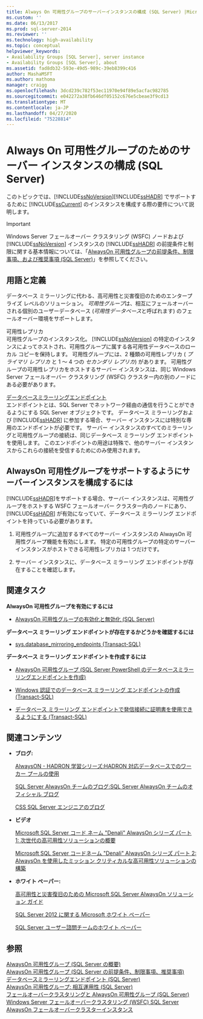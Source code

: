 ```yaml
---
title: Always On 可用性グループのサーバーインスタンスの構成 (SQL Server) |Microsoft Docs
ms.custom: ''
ms.date: 06/13/2017
ms.prod: sql-server-2014
ms.reviewer: ''
ms.technology: high-availability
ms.topic: conceptual
helpviewer_keywords:
- Availability Groups [SQL Server], server instance
- Availability Groups [SQL Server], about
ms.assetid: fad8db32-593e-49d5-989c-39eb8399c416
author: MashaMSFT
ms.author: mathoma
manager: craigg
ms.openlocfilehash: 3dcd239c782f53ec11970e94f89e5acfac982785
ms.sourcegitcommit: e042272a38fb646df05152c676e5cbeae3f9cd13
ms.translationtype: MT
ms.contentlocale: ja-JP
ms.lasthandoff: 04/27/2020
ms.locfileid: "75228814"
---
```

# <a name="configuration-of-a-server-instance-for-always-on-availability-groups-sql-server"></a>Always On 可用性グループのためのサーバー インスタンスの構成 (SQL Server)
  このトピックでは、[!INCLUDE[ssNoVersion](../../../includes/ssnoversion-md.md)][!INCLUDE[ssHADR](../../../includes/sshadr-md.md)] でサポートするために [!INCLUDE[ssCurrent](../../../includes/sscurrent-md.md)] のインスタンスを構成する際の要件について説明します。  
  
> [!IMPORTANT]  
>  Windows Server フェールオーバー クラスタリング (WSFC) ノードおよび [!INCLUDE[ssNoVersion](../../../includes/ssnoversion-md.md)] インスタンスの [!INCLUDE[ssHADR](../../../includes/sshadr-md.md)] の前提条件と制限に関する基本情報については、「[AlwaysOn 可用性グループの前提条件、制限事項、および推奨事項 &#40;SQL Server&#41;](prereqs-restrictions-recommendations-always-on-availability.md)」を参照してください。  
  
 
  
##  <a name="terms-and-definitions"></a><a name="TermsAndDefinitions"></a>用語と定義  
  
 データベース ミラーリングに代わる、高可用性と災害復旧のためのエンタープライズ レベルのソリューション。 *可用性グループ*は、相互にフェールオーバーされる個別のユーザーデータベース (*可用性データベース*と呼ばれます) のフェールオーバー環境をサポートします。  
  
 可用性レプリカ  
 可用性グループのインスタンス化。 [!INCLUDE[ssNoVersion](../../../includes/ssnoversion-md.md)] の特定のインスタンスによってホストされ、可用性グループに属する各可用性データベースのローカル コピーを保持します。 可用性グループには、2 種類の可用性レプリカ ( *プライマリ レプリカ* と 1 ～ 4 つの *セカンダリ レプリカ*) があります。 可用性グループの可用性レプリカをホストするサーバー インスタンスは、同じ Windows Server フェールオーバー クラスタリング (WSFC) クラスター内の別のノードにある必要があります。  
  
 [データベースミラーリングエンドポイント](../../database-mirroring/the-database-mirroring-endpoint-sql-server.md)  
 エンドポイントとは、SQL Server でネットワーク経由の通信を行うことができるようにする SQL Server オブジェクトです。 データベース ミラーリングおよび [!INCLUDE[ssHADR](../../../includes/sshadr-md.md)] に参加する場合、サーバー インスタンスには特別な専用のエンドポイントが必要です。 サーバー インスタンスのすべてのミラーリングと可用性グループの接続は、同じデータベース ミラーリング エンドポイントを使用します。 このエンドポイントの用途は特殊で、他のサーバー インスタンスからこれらの接続を受信するためにのみ使用されます。  
  
##  <a name="to-configure-a-server-instance-to-support-alwayson-availability-groups"></a><a name="ConfigSI"></a>AlwaysOn 可用性グループをサポートするようにサーバーインスタンスを構成するには  
 [!INCLUDE[ssHADR](../../../includes/sshadr-md.md)]をサポートする場合、サーバー インスタンスは、可用性グループをホストする WSFC フェールオーバー クラスター内のノードにあり、 [!INCLUDE[ssHADR](../../../includes/sshadr-md.md)] が有効になっていて、データベース ミラーリング エンドポイントを持っている必要があります。  
  
1.  可用性グループに追加するすべてのサーバー インスタンスの AlwaysOn 可用性グループ機能を有効にします。 特定の可用性グループの特定のサーバー インスタンスがホストできる可用性レプリカは 1 つだけです。  
  
2.  サーバー インスタンスに、データベース ミラーリング エンドポイントが存在することを確認します。  
  
##  <a name="related-tasks"></a><a name="RelatedTasks"></a> 関連タスク  
 **AlwaysOn 可用性グループを有効にするには**  
  
-   [AlwaysOn 可用性グループの有効化と無効化 &#40;SQL Server&#41;](enable-and-disable-always-on-availability-groups-sql-server.md)  
  
 **データベース ミラーリング エンドポイントが存在するかどうかを確認するには**  
  
-   [sys.database_mirroring_endpoints &#40;Transact-SQL&#41;](/sql/relational-databases/system-catalog-views/sys-database-mirroring-endpoints-transact-sql)  
  
 **データベース ミラーリング エンドポイントを作成するには**  
  
-   [AlwaysOn 可用性グループ &#40;SQL Server PowerShell のデータベースミラーリングエンドポイントを作成&#41;](database-mirroring-always-on-availability-groups-powershell.md)  
  
-   [Windows 認証でのデータベース ミラーリング エンドポイントの作成 &#40;Transact-SQL&#41;](../../database-mirroring/create-a-database-mirroring-endpoint-for-windows-authentication-transact-sql.md)  
  
-   [データベース ミラーリング エンドポイントで発信接続に証明書を使用できるようにする &#40;Transact-SQL&#41;](../../database-mirroring/database-mirroring-use-certificates-for-outbound-connections.md)  
  
##  <a name="related-content"></a><a name="RelatedContent"></a> 関連コンテンツ  
  
-   **ブログ:**  
  
     [AlwaysON - HADRON 学習シリーズ:HADRON 対応データベースでのワーカー プールの使用](https://blogs.msdn.com/b/psssql/archive/2012/05/17/alwayson-hadron-learning-series-worker-pool-usage-for-hadron-enabled-databases.aspx)  
  
     [SQL Server AlwaysOn チームのブログ:SQL Server AlwaysOn チームのオフィシャル ブログ](https://blogs.msdn.com/b/sqlalwayson/)  
  
     [CSS SQL Server エンジニアのブログ](https://blogs.msdn.com/b/psssql/)  
  
-   **ビデオ**  
  
     [Microsoft SQL Server コード ネーム "Denali" AlwaysOn シリーズ パート 1: 次世代の高可用性ソリューションの概要](https://channel9.msdn.com/Events/TechEd/NorthAmerica/2011/DBI302)  
  
     [Microsoft SQL Server コードネーム "Denali" AlwaysOn シリーズ パート 2: AlwaysOn を使用したミッション クリティカルな高可用性ソリューションの構築](https://channel9.msdn.com/Events/TechEd/NorthAmerica/2011/DBI404)  
  
-   **ホワイト ペーパー:**  
  
     [高可用性と災害復旧のための Microsoft SQL Server AlwaysOn ソリューション ガイド](https://go.microsoft.com/fwlink/?LinkId=227600)  
  
     [SQL Server 2012 に関する Microsoft ホワイト ペーパー](https://msdn.microsoft.com/library/hh403491.aspx)  
  
     [SQL Server ユーザー諮問チームのホワイト ペーパー](http://sqlcat.com/)  
  
## <a name="see-also"></a>参照  
 [AlwaysOn 可用性グループ &#40;SQL Server の概要&#41;](overview-of-always-on-availability-groups-sql-server.md)   
 [AlwaysOn 可用性グループ &#40;SQL Server の前提条件、制限事項、推奨事項&#41;](prereqs-restrictions-recommendations-always-on-availability.md)   
 [データベースミラーリングエンドポイント &#40;SQL Server&#41;](../../database-mirroring/the-database-mirroring-endpoint-sql-server.md)   
 [AlwaysOn 可用性グループ: 相互運用性 (SQL Server)](always-on-availability-groups-interoperability-sql-server.md)   
 [フェールオーバークラスタリングと AlwaysOn 可用性グループ &#40;SQL Server&#41;](failover-clustering-and-always-on-availability-groups-sql-server.md)   
 [Windows Server フェールオーバークラスタリング &#40;WSFC&#41; SQL Server](../../../sql-server/failover-clusters/windows/windows-server-failover-clustering-wsfc-with-sql-server.md)   
 [AlwaysOn フェールオーバークラスターインスタンス](../../../sql-server/failover-clusters/windows/always-on-failover-cluster-instances-sql-server.md)  
  
